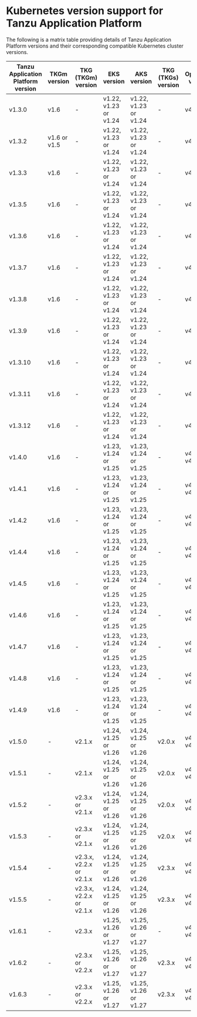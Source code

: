 # Kubernetes version support for Tanzu Application Platform

The following is a matrix table providing details of Tanzu Application Platform versions 
and their corresponding compatible Kubernetes cluster versions.

|     Tanzu Application Platform version |     TKGm version    |     TKG (TKGm) version   |      EKS version              |     AKS version               |     TKG (TKGs) version   |      OpenShift version    |     GKE version              | 
|----------------------------------------|---------------------|--------------------------|-----------------------|-----------------------|--------------------------|-------------------|-----------------------|
|     v1.3.0                             |     v1.6            | -                | v1.22, v1.23 or v1.24 | v1.22, v1.23 or v1.24 |     -            | v4.10             | v1.22, v1.23 or v1.24 |
|     v1.3.2                             |     v1.6 or v1.5    | -                | v1.22, v1.23 or v1.24 | v1.22, v1.23 or v1.24 |     -            | v4.10             | v1.22, v1.23 or v1.24 |
|     v1.3.3                             |     v1.6            |     -            | v1.22, v1.23 or v1.24 | v1.22, v1.23 or v1.24 |     -            | v4.10             | v1.22, v1.23 or v1.24 |
|     v1.3.5                             | v1.6                |     -            | v1.22, v1.23 or v1.24 | v1.22, v1.23 or v1.24 |     -            | v4.10             | v1.22, v1.23 or v1.24 |
|     v1.3.6                             | v1.6                |     -            | v1.22, v1.23 or v1.24 | v1.22, v1.23 or v1.24 |     -            | v4.10             | v1.22, v1.23 or v1.24 |
|     v1.3.7                             | v1.6                |     -            | v1.22, v1.23 or v1.24 | v1.22, v1.23 or v1.24 |     -            | v4.10             | v1.22, v1.23 or v1.24 |
|     v1.3.8                             | v1.6                |     -            | v1.22, v1.23 or v1.24 | v1.22, v1.23 or v1.24 |     -            | v4.10             | v1.22, v1.23 or v1.24 |
|     v1.3.9                             | v1.6                |     -            | v1.22, v1.23 or v1.24 | v1.22, v1.23 or v1.24 |     -            | v4.10             | v1.22, v1.23 or v1.24 |
|     v1.3.10                            | v1.6                |     -            | v1.22, v1.23 or v1.24 | v1.22, v1.23 or v1.24 |     -            | v4.10             | v1.22, v1.23 or v1.24 |
|     v1.3.11                            | v1.6                |     -            | v1.22, v1.23 or v1.24 | v1.22, v1.23 or v1.24 |     -            | v4.10             | v1.22, v1.23 or v1.24 |
|     v1.3.12                            | v1.6                |     -            | v1.22, v1.23 or v1.24 | v1.22, v1.23 or v1.24 |     -            | v4.10             | v1.22, v1.23 or v1.24 |
|     v1.4.0                             | v1.6                |     -            | v1.23, v1.24 or v1.25 | v1.23, v1.24 or v1.25 |     -            | v4.10, v4.11      | v1.23, v1.24 or v1.25 |
|     v1.4.1                             | v1.6                |     -            | v1.23, v1.24 or v1.25 | v1.23, v1.24 or v1.25 |     -            | v4.10, v4.11      | v1.23, v1.24 or v1.25 |
|     v1.4.2                             | v1.6                |     -            | v1.23, v1.24 or v1.25 | v1.23, v1.24 or v1.25 |     -            | v4.10, v4.11      | v1.23, v1.24 or v1.25 |
|     v1.4.4                             | v1.6                |     -            | v1.23, v1.24 or v1.25 | v1.23, v1.24 or v1.25 | -                | v4.10, v4.11      | v1.23, v1.24 or v1.25 |
|     v1.4.5                             | v1.6                |     -            | v1.23, v1.24 or v1.25 | v1.23, v1.24 or v1.25 | -                | v4.10, v4.11      | v1.23, v1.24 or v1.25 |
|     v1.4.6                             | v1.6                |     -            | v1.23, v1.24 or v1.25 | v1.23, v1.24 or v1.25 | -                | v4.10, v4.11      | v1.23, v1.24 or v1.25 |
|     v1.4.7                             | v1.6                |     -            | v1.23, v1.24 or v1.25 | v1.23, v1.24 or v1.25 | -                | v4.10, v4.11      | v1.23, v1.24 or v1.25 | 
|     v1.4.8                             | v1.6                |     -            | v1.23, v1.24 or v1.25 | v1.23, v1.24 or v1.25 | -                | v4.10, v4.11      | v1.23, v1.24 or v1.25 |
|     v1.4.9                             | v1.6                |     -            | v1.23, v1.24 or v1.25 | v1.23, v1.24 or v1.25 | -                | v4.10, v4.11      | v1.23, v1.24 or v1.25 |
|     v1.5.0                             |     -       |     v2.1.x               | v1.24, v1.25 or v1.26 | v1.24, v1.25 or v1.26 |     v2.0.x               | v4.11, v4.12      | v1.24, v1.25 or v1.26 | 
|     v1.5.1                             |     -       |     v2.1.x               | v1.24, v1.25 or v1.26 | v1.24, v1.25 or v1.26 | v2.0.x                   | v4.11, v4.12      | v1.24, v1.25 or v1.26 | 
|     v1.5.2                             |     -       | v2.3.x or v2.1.x         | v1.24, v1.25 or v1.26 | v1.24, v1.25 or v1.26 | v2.0.x                   | v4.11, v4.12      | v1.24, v1.25 or v1.26 |
|     v1.5.3                             |     -       | v2.3.x or v2.1.x         | v1.24, v1.25 or v1.26 | v1.24, v1.25 or v1.26 | v2.0.x                   | v4.11, v4.12      | v1.24, v1.25 or v1.26 |
|     v1.5.4                             |     -       | v2.3.x, v2.2.x or v2.1.x | v1.24, v1.25 or v1.26 | v1.24, v1.25 or v1.26 | v2.3.x                   | v4.11, v4.12      | v1.24, v1.25 or v1.26 |
|     v1.5.5                             |     -       | v2.3.x, v2.2.x or v2.1.x | v1.24, v1.25 or v1.26 | v1.24, v1.25 or v1.26 | v2.3.x                   | v4.11, v4.12      | v1.24, v1.25 or v1.26 |
|     v1.6.1                             |     -       | v2.3.x                   | v1.25, v1.26 or v1.27 | v1.25, v1.26 or v1.27 |     -            | v4.11, v4.12      | v1.25, v1.26 or v1.27 | 
|     v1.6.2                             |     -       | v2.3.x or v2.2.x         | v1.25, v1.26 or v1.27 | v1.25, v1.26 or v1.27 | v2.3.x                   | v4.11, v4.12      | v1.25, v1.26 or v1.27 |
|     v1.6.3                             |     -       | v2.3.x or v2.2.x         | v1.25, v1.26 or v1.27 | v1.25, v1.26 or v1.27 | v2.3.x                   | v4.11, v4.12      | v1.25, v1.26 or v1.27 |
